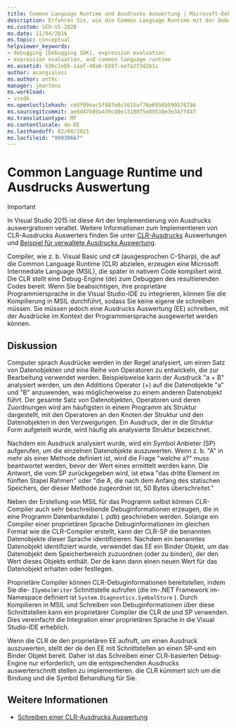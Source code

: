 ```yaml
---
title: Common Language Runtime und Ausdrucks Auswertung | Microsoft-Dokumentation
description: Erfahren Sie, wie die Common Language Runtime mit der Debug-Engine interagiert und wie Sie eine proprietäre Programmiersprache in die Visual Studio-IDE integrieren.
ms.custom: SEO-VS-2020
ms.date: 11/04/2016
ms.topic: conceptual
helpviewer_keywords:
- debugging [Debugging SDK], expression evaluation
- expression evaluation, and common language runtime
ms.assetid: b36c1eb5-1aaf-48a6-b287-ee7a273d2b1c
author: acangialosi
ms.author: anthc
manager: jmartens
ms.workload:
- vssdk
ms.openlocfilehash: cddf09eac5f887e0c5615af76e6956b590576786
ms.sourcegitcommit: ae6d47b09a439cd0e13180f5e89510e3e347fd47
ms.translationtype: MT
ms.contentlocale: de-DE
ms.lasthandoff: 02/08/2021
ms.locfileid: "99930667"
---
```

# <a name="common-language-runtime-and-expression-evaluation"></a>Common Language Runtime und Ausdrucks Auswertung
> [!IMPORTANT]
> In Visual Studio 2015 ist diese Art der Implementierung von Ausdrucks auswergratoren veraltet. Weitere Informationen zum Implementieren von CLR-Ausdrucks Auswerters finden Sie unter [CLR-Ausdrucks](https://github.com/Microsoft/ConcordExtensibilitySamples/wiki/CLR-Expression-Evaluators) Auswertungen und [Beispiel für verwaltete Ausdrucks Auswertung](https://github.com/Microsoft/ConcordExtensibilitySamples/wiki/Managed-Expression-Evaluator-Sample).

 Compiler, wie z. b. Visual Basic und c# (ausgesprochen C-Sharp), die auf die Common Language Runtime (CLR) abzielen, erzeugen eine Microsoft Intermediate Language (MSIL), die später in nativem Code kompiliert wird. Die CLR stellt eine Debug-Engine (de) zum Debuggen des resultierenden Codes bereit. Wenn Sie beabsichtigen, ihre proprietäre Programmiersprache in die Visual Studio-IDE zu integrieren, können Sie die Kompilierung in MSIL durchführt, sodass Sie keine eigene de schreiben müssen. Sie müssen jedoch eine Ausdrucks Auswertung (EE) schreiben, mit der Ausdrücke im Kontext der Programmiersprache ausgewertet werden können.

## <a name="discussion"></a>Diskussion
 Computer sprach Ausdrücke werden in der Regel analysiert, um einen Satz von Datenobjekten und eine Reihe von Operatoren zu entwickeln, die zur Bearbeitung verwendet werden. Beispielsweise kann der Ausdruck "a + B" analysiert werden, um den Additions Operator (+) auf die Datenobjekte "a" und "B" anzuwenden, was möglicherweise zu einem anderen Datenobjekt führt. Der gesamte Satz von Datenobjekten, Operatoren und deren Zuordnungen wird am häufigsten in einem Programm als Struktur dargestellt, mit den Operatoren an den Knoten der Struktur und den Datenobjekten in den Verzweigungen. Ein Ausdruck, der in die Struktur Form aufgeteilt wurde, wird häufig als analysierte Struktur bezeichnet.

 Nachdem ein Ausdruck analysiert wurde, wird ein Symbol Anbieter (SP) aufgerufen, um die einzelnen Datenobjekte auszuwerten. Wenn z. b. "A" in mehr als einer Methode definiert ist, wird die Frage "welche a?" muss beantwortet werden, bevor der Wert eines ermittelt werden kann. Die Antwort, die vom SP zurückgegeben wird, ist etwa "das dritte Element im fünften Stapel Rahmen" oder "die A, die nach dem Anfang des statischen Speichers, der dieser Methode zugeordnet ist, 50 Bytes überschreitet."

 Neben der Erstellung von MSIL für das Programm selbst können CLR-Compiler auch sehr beschreibende Debuginformationen erzeugen, die in eine Programm Datenbankdatei (*. pdb*) geschrieben werden. Solange ein Compiler einer proprietären Sprache Debuginformationen im gleichen Format wie die CLR-Compiler erstellt, kann der CLR-SP die benannten Datenobjekte dieser Sprache identifizieren. Nachdem ein benanntes Datenobjekt identifiziert wurde, verwendet das EE ein Binder Objekt, um das Datenobjekt dem Speicherbereich zuzuordnen (oder zu binden), der den Wert dieses Objekts enthält. Der de kann dann einen neuen Wert für das Datenobjekt erhalten oder festlegen.

 Proprietäre Compiler können CLR-Debuginformationen bereitstellen, indem Sie die- `ISymbolWriter` Schnittstelle aufrufen (die im-.NET Framework im-Namespace definiert ist `System.Diagnostics.SymbolStore` ). Durch Kompilieren in MSIL und Schreiben von Debuginformationen über diese Schnittstellen kann ein proprietärer Compiler die CLR de und SP verwenden. Dies vereinfacht die Integration einer proprietären Sprache in die Visual Studio-IDE erheblich.

 Wenn die CLR de den proprietären EE aufruft, um einen Ausdruck auszuwerten, stellt der de den EE mit Schnittstellen an einen SP-und ein Binder Objekt bereit. Daher ist das Schreiben einer CLR-basierten Debug-Engine nur erforderlich, um die entsprechenden Ausdrucks auswerterschnitt stellen zu implementieren. die CLR kümmert sich um die Bindung und die Symbol Behandlung für Sie.

## <a name="see-also"></a>Weitere Informationen
- [Schreiben einer CLR-Ausdrucks Auswertung](../../extensibility/debugger/writing-a-common-language-runtime-expression-evaluator.md)
